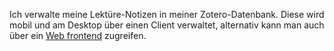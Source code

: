 Ich verwalte meine Lektüre-Notizen in meiner Zotero-Datenbank. Diese wird mobil und am Desktop über einen Client verwaltet, alternativ kann man auch über ein [Web frontend](https://www.zotero.org/plumps/library) zugreifen.